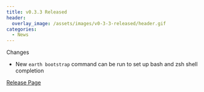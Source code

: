 ```yaml
---
title: v0.3.3 Released
header:
  overlay_image: /assets/images/v0-3-3-released/header.gif
categories:
  - News
---
```


Changes

- New `earth bootstrap` command can be run to set up bash and zsh shell completion

[Release Page](https://github.com/earthly/earthly/releases/tag/v0.3.3)

